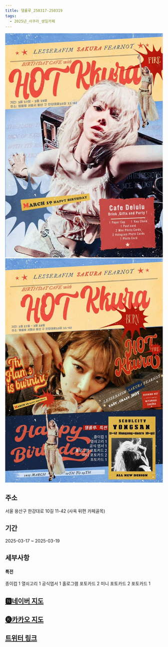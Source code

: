 ```yaml
---
title: 델룰루_250317-250319
tags:
  - 2025년_사쿠라_생일카페
---
```


<img src="/assets/1741090726.jpg"/>
<img src="/assets/1741090726 (1).jpg"/>

## 주소
서울 용산구 한강대로 10길 11-42
(사옥 뒤편 카페골목)

## 기간
2025-03-17 ~ 2025-03-19

## 세부사항
#### 특전
종이컵 1
열쇠고리 1
공식엽서 1
홀로그램 포토카드 2
미니 포토카드 2
포토카드 1


## [🅽네이버 지도](https://naver.me/FpxYKbNg)
## [🅚카카오 지도](https://place.map.kakao.com/343648976)
## [트위터 링크](https://x.com/JOnlyForSakura_/status/1894643599339655477?t=60vCpmgV_AvmiGPonvUXMA&s=19)

